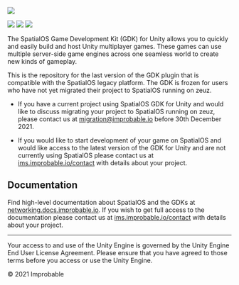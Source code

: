 ![](spatialos_gdk_for_unity_header.png)

![](https://img.shields.io/badge/license-MIT-brightgreen.svg) ![](https://badge.buildkite.com/fec962a4df6e6705871bffa4dfcdea4f2ff7efcd737e5186ea.svg?branch=develop) ![](https://img.shields.io/github/release/spatialos/gdk-for-unity.svg)

The SpatialOS Game Development Kit (GDK) for Unity allows you to quickly and easily build and host Unity multiplayer games. These games can use multiple server-side game engines across one seamless world to create new kinds of gameplay.

This is the repository for the last version of the GDK plugin that is compatible with the SpatialOS legacy platform. The GDK is frozen for users who have not yet migrated their project to SpatialOS running on zeuz.

* If you have a current project using SpatialOS GDK for Unity and would like to discuss migrating your project to SpatialOS running on zeuz, please contact us at migration@improbable.io before 30th December 2021. 

* If you would like to start development of your game on SpatialOS and would like access to the latest version of the GDK for Unity and are not currently using SpatialOS please contact us at [ims.improbable.io/contact](https://ims.improbable.io/contact) with details about your project.


## Documentation

Find high-level documentation about SpatialOS and the GDKs at  [networking.docs.improbable.io](https://networking.docs.improbable.io). If you wish to get full access to the documentation please contact us at [ims.improbable.io/contact](https://ims.improbable.io/contact) with details about your project.

---

Your access to and use of the Unity Engine is governed by the Unity Engine End User License Agreement. Please ensure that you have agreed to those terms before you access or use the Unity Engine.

&copy; 2021 Improbable



